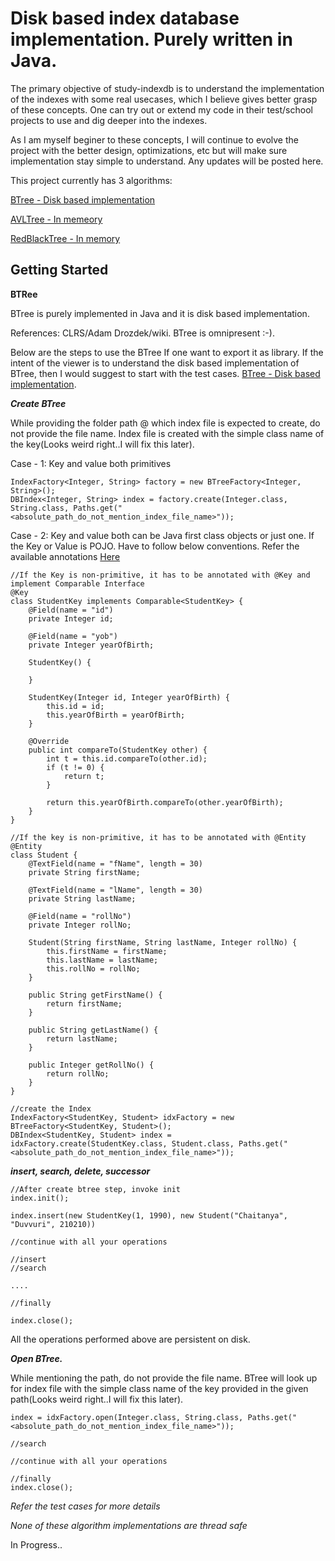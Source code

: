 Disk based index database implementation. Purely written in Java.
================================================================================================

The primary objective of study-indexdb is to understand the implementation of the indexes with some real usecases, which I believe gives better grasp of these concepts. One can try out or extend my code in their test/school projects to use and dig deeper into the indexes.

As I am myself beginer to these concepts, I will continue to evolve the project with the better design, optimizations, etc but will make sure implementation stay simple to understand. Any updates will be posted here.

This project currently has 3 algorithms:

[BTree - Disk based implementation](https://github.com/cduvvuri18/study-indexdb/tree/master/src/main/java/com/cduvvuri/sidb/persistent/btree)

[AVLTree - In memeory](https://github.com/cduvvuri18/study-indexdb/tree/master/src/main/java/com/cduvvuri/sidb/inmem/avltree)

[RedBlackTree - In memory](https://github.com/cduvvuri18/study-indexdb/tree/master/src/main/java/com/cduvvuri/sidb/inmem/redblack)


## Getting Started

**BTRee**

BTree is purely implemented in Java and it is disk based implementation.

References: CLRS/Adam Drozdek/wiki. BTree is omnipresent :-). 

Below are the steps to use the BTree If one want to export it as library. If the intent of the viewer is to understand the disk based implementation of BTree, then I would suggest to start with the test cases. [BTree - Disk based implementation](https://github.com/cduvvuri18/study-indexdb/tree/master/src/main/java/com/cduvvuri/sidb/persistent/btree).  

***Create BTree***

While providing the folder path @ which index file is expected to create, do not provide the file name. Index file is created with the simple class name of the key(Looks weird right..I will fix this later).

Case - 1: Key and value both primitives
```
IndexFactory<Integer, String> factory = new BTreeFactory<Integer, String>();
DBIndex<Integer, String> index = factory.create(Integer.class, String.class, Paths.get("<absolute_path_do_not_mention_index_file_name>"));
```

Case - 2: Key and value both can be Java first class objects or just one. If the Key or Value is POJO. Have to follow below conventions. Refer the available annotations [Here](https://github.com/cduvvuri18/study-indexdb/tree/master/src/main/java/com/cduvvuri/sidb/annotations)



```
//If the Key is non-primitive, it has to be annotated with @Key and implement Comparable Interface
@Key
class StudentKey implements Comparable<StudentKey> {
	@Field(name = "id")
	private Integer id;

	@Field(name = "yob")
	private Integer yearOfBirth;

	StudentKey() {

	}

	StudentKey(Integer id, Integer yearOfBirth) {
		this.id = id;
		this.yearOfBirth = yearOfBirth;
	}

	@Override
	public int compareTo(StudentKey other) {
		int t = this.id.compareTo(other.id);
		if (t != 0) {
			return t;
		}

		return this.yearOfBirth.compareTo(other.yearOfBirth);
	}
}

//If the key is non-primitive, it has to be annotated with @Entity
@Entity
class Student {
	@TextField(name = "fName", length = 30)
	private String firstName;

	@TextField(name = "lName", length = 30)
	private String lastName;

	@Field(name = "rollNo")
	private Integer rollNo;
  
 	Student(String firstName, String lastName, Integer rollNo) {
		this.firstName = firstName;
		this.lastName = lastName;
		this.rollNo = rollNo;
	}

	public String getFirstName() {
		return firstName;
	}

	public String getLastName() {
		return lastName;
	}

	public Integer getRollNo() {
		return rollNo;
	}
}

//create the Index
IndexFactory<StudentKey, Student> idxFactory = new BTreeFactory<StudentKey, Student>();
DBIndex<StudentKey, Student> index = idxFactory.create(StudentKey.class, Student.class, Paths.get("<absolute_path_do_not_mention_index_file_name>"));
```

***insert, search, delete, successor***
```
//After create btree step, invoke init
index.init();

index.insert(new StudentKey(1, 1990), new Student("Chaitanya", "Duvvuri", 210210))

//continue with all your operations

//insert
//search

....

//finally

index.close();
```
All the operations performed above are persistent on disk. 

***Open BTree.***

While mentioning the path, do not provide the file name. BTree will look up for index file with the simple class name of the key provided in the given path(Looks weird right..I will fix this later).

```
index = idxFactory.open(Integer.class, String.class, Paths.get("<absolute_path_do_not_mention_index_file_name>"));

//search

//continue with all your operations

//finally
index.close();
```
*Refer the test cases for more details*


*None of these algorithm implementations are thread safe*

In Progress..


